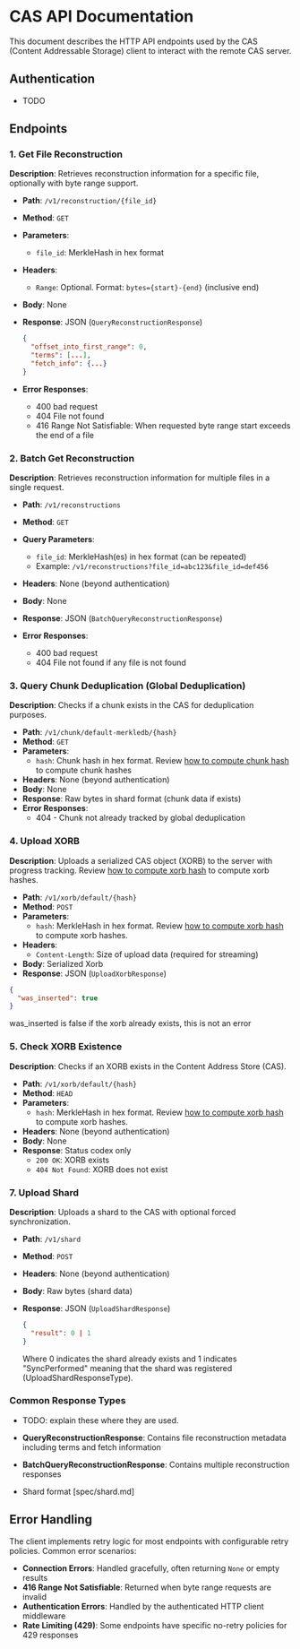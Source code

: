 # CAS API Documentation

This document describes the HTTP API endpoints used by the CAS (Content Addressable Storage) client to interact with the remote CAS server.

## Authentication

- TODO

## Endpoints

### 1. Get File Reconstruction

**Description**: Retrieves reconstruction information for a specific file, optionally with byte range support.

- **Path**: `/v1/reconstruction/{file_id}`
- **Method**: `GET`
- **Parameters**:
  - `file_id`: MerkleHash in hex format
- **Headers**:
  - `Range`: Optional. Format: `bytes={start}-{end}` (inclusive end)
- **Body**: None
- **Response**: JSON (`QueryReconstructionResponse`)

  ```json
  {
    "offset_into_first_range": 0,
    "terms": [...],
    "fetch_info": {...}
  }
  ```

- **Error Responses**:
  - 400 bad request
  - 404 File not found
  - 416 Range Not Satisfiable: When requested byte range start exceeds the end of a file

### 2. Batch Get Reconstruction

**Description**: Retrieves reconstruction information for multiple files in a single request.

- **Path**: `/v1/reconstructions`
- **Method**: `GET`
- **Query Parameters**:
  - `file_id`: MerkleHash(es) in hex format (can be repeated)
  - Example: `/v1/reconstructions?file_id=abc123&file_id=def456`
- **Headers**: None (beyond authentication)
- **Body**: None
- **Response**: JSON (`BatchQueryReconstructionResponse`)

- **Error Responses**:
  - 400 bad request
  - 404 File not found if any file is not found

### 3. Query Chunk Deduplication (Global Deduplication)

**Description**: Checks if a chunk exists in the CAS for deduplication purposes.

- **Path**: `/v1/chunk/default-merkledb/{hash}`
- **Method**: `GET`
- **Parameters**:
  - `hash`: Chunk hash in hex format. Review [how to compute chunk hash](spec/hashing.md#Chunk%20Hashes) to compute chunk hashes
- **Headers**: None (beyond authentication)
- **Body**: None
- **Response**: Raw bytes in shard format (chunk data if exists)
- **Error Responses**:
  - 404 - Chunk not already tracked by global deduplication

### 4. Upload XORB

**Description**: Uploads a serialized CAS object (XORB) to the server with progress tracking. Review [how to compute xorb hash](spec/hashing.md#Xorb%20Hashes) to compute xorb hashes.

- **Path**: `/v1/xorb/default/{hash}`
- **Method**: `POST`
- **Parameters**:
  - `hash`: MerkleHash in hex format. Review [how to compute xorb hash](spec/hashing.md#Xorb%20Hashes) to compute xorb hashes.
- **Headers**:
  - `Content-Length`: Size of upload data (required for streaming)
- **Body**: Serialized Xorb
- **Response**: JSON (`UploadXorbResponse`)

```json
{
  "was_inserted": true
}
```

  was_inserted is false if the xorb already exists, this is not an error

### 5. Check XORB Existence

**Description**: Checks if an XORB exists in the Content Address Store (CAS).

- **Path**: `/v1/xorb/default/{hash}`
- **Method**: `HEAD`
- **Parameters**:
  - `hash`: MerkleHash in hex format. Review [how to compute xorb hash](spec/hashing.md#Xorb%20Hashes) to compute xorb hashes.
- **Headers**: None (beyond authentication)
- **Body**: None
- **Response**: Status codex only
  - `200 OK`: XORB exists
  - `404 Not Found`: XORB does not exist

### 7. Upload Shard

**Description**: Uploads a shard to the CAS with optional forced synchronization.

- **Path**: `/v1/shard`
- **Method**: `POST`
- **Headers**: None (beyond authentication)
- **Body**: Raw bytes (shard data)
- **Response**: JSON (`UploadShardResponse`)

  ```json
  {
    "result": 0 | 1
  }
  ```

  Where 0 indicates the shard already exists and 1 indicates "SyncPerformed" meaning that the shard was registered (UploadShardResponseType).

### Common Response Types

- TODO: explain these where they are used.

- **QueryReconstructionResponse**: Contains file reconstruction metadata including terms and fetch information
- **BatchQueryReconstructionResponse**: Contains multiple reconstruction responses
- Shard format [spec/shard.md]

## Error Handling

The client implements retry logic for most endpoints with configurable retry policies. Common error scenarios:

- **Connection Errors**: Handled gracefully, often returning `None` or empty results
- **416 Range Not Satisfiable**: Returned when byte range requests are invalid
- **Authentication Errors**: Handled by the authenticated HTTP client middleware
- **Rate Limiting (429)**: Some endpoints have specific no-retry policies for 429 responses
